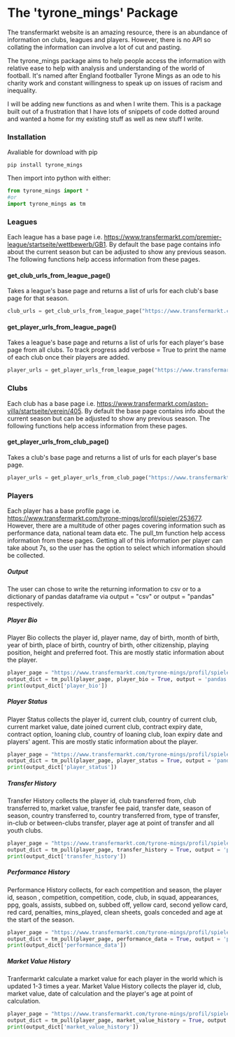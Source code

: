# The 'tyrone_mings' Package

The transfermarkt website is an amazing resource, there is an abundance of information on clubs, leagues and players. However, there is no API so collating the information can involve a lot of cut and pasting.

The tyrone_mings package aims to help people access the information with relative ease to help with analysis and understanding of the world of football. It's named after England footballer Tyrone Mings as an ode to his charity work and constant willingness to speak up on issues of racism and inequality.

I will be adding new functions as and when I write them. This is a package built out of a frustration that I have lots of snippets of code dotted around and wanted a home for my existing stuff as well as new stuff I write.

### Installation 
Avaliable for download with pip
```
pip install tyrone_mings
```

Then import into python with either:
```python
from tyrone_mings import * 
#or
import tyrone_mings as tm
```

### Leagues
Each league has a base page i.e. https://www.transfermarkt.com/premier-league/startseite/wettbewerb/GB1. By default the base page contains info about the current season but can be adjusted to show any previous season. The following functions help access information from these pages.

#### get_club_urls_from_league_page()
Takes a league's base page and returns a list of urls for each club's base page for that season.

```python
club_urls = get_club_urls_from_league_page("https://www.transfermarkt.com/premier-league/startseite/wettbewerb/GB1")
```

#### get_player_urls_from_league_page()
Takes a league's base page and returns a list of urls for each player's base page from all clubs. To track progress add verbose = True to print the name of each club once their players are added.

```python
player_urls = get_player_urls_from_league_page("https://www.transfermarkt.com/premier-league/startseite/wettbewerb/GB1", verbose = True)
```

### Clubs
Each club has a base page i.e. https://www.transfermarkt.com/aston-villa/startseite/verein/405. By default the base page contains info about the current season but can be adjusted to show any previous season. The following functions help access information from these pages.

#### get_player_urls_from_club_page()
Takes a club's base page and returns a list of urls for each player's base page.

```python
player_urls = get_player_urls_from_club_page("https://www.transfermarkt.com/manchester-united/startseite/verein/985/saison_id/2019")
```

### Players
Each player has a base profile page i.e. https://www.transfermarkt.com/tyrone-mings/profil/spieler/253677. However, there are a multitude of other pages covering information such as performance data, national team data etc. The pull_tm function help access information from these pages. Getting all of this information per player can take about 7s, so the user has the option to select which information should be collected.

##### Output
The user can chose to write the returning information to csv or to a dictionary of pandas dataframe via output = "csv" or output = "pandas" respectively.

##### Player Bio
Player Bio collects the player id, player name,	day of birth,	month of birth,	year of birth, place of birth, country of birth, other citizenship, playing position, height and preferred foot. This are mostly static information about the player.

```python
player_page = "https://www.transfermarkt.com/tyrone-mings/profil/spieler/253677"
output_dict = tm_pull(player_page, player_bio = True, output = 'pandas')
print(output_dict['player_bio'])
```

##### Player Status
Player Status collects the player id, current club, country of current club, current market value,	date joined current club, contract expiry date, contract option, loaning club,	country of loaning club, loan expiry date and players' agent. This are mostly static information about the player.
```python
player_page = "https://www.transfermarkt.com/tyrone-mings/profil/spieler/253677"
output_dict = tm_pull(player_page, player_status = True, output = 'pandas')
print(output_dict['player_status'])
```

##### Transfer History
Transfer History collects the player id, club transferred from, club transferred to, market value,	transfer fee paid, transfer date, season of season, country transferred to,	country transferred from, type of	transfer,	in-club or between-clubs transfer, player age at point of transfer and all youth clubs.
```python
player_page = "https://www.transfermarkt.com/tyrone-mings/profil/spieler/253677"
output_dict = tm_pull(player_page, transfer_history = True, output = 'pandas')
print(output_dict['transfer_history'])
```

##### Performance History
Performance History collects, for each competition and season, the player id, season , competition, competition, code, club, in squad, appearances, ppg, goals, assists, subbed on, subbed off, yellow card, second yellow card, red card, penalties, mins_played, clean sheets, goals conceded and age at the start of the season.
```python
player_page = "https://www.transfermarkt.com/tyrone-mings/profil/spieler/253677"
output_dict = tm_pull(player_page, performance_data = True, output = 'pandas')
print(output_dict['performance_data'])
```

##### Market Value History
Tranfermarkt calculate a market value for each player in the world which is updated 1-3 times a year. Market Value History collects the player id, club,	market value,	date of calculation and the player's age at point of calculation.
```python
player_page = "https://www.transfermarkt.com/tyrone-mings/profil/spieler/253677"
output_dict = tm_pull(player_page, market_value_history = True, output = 'pandas')
print(output_dict['market_value_history'])
```
